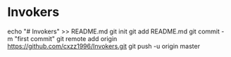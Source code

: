 # Invokers
echo "# Invokers" >> README.md
git init
git add README.md
git commit -m "first commit"
git remote add origin https://github.com/cxzz1996/Invokers.git
git push -u origin master
